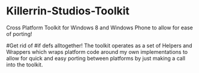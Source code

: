# Killerrin-Studios-Toolkit
Cross Platform Toolkit for Windows 8 and Windows Phone to allow for ease of porting!

#Get rid of #if defs alltogether!
The toolkit operates as a set of Helpers and Wrappers which wraps platform code around my own implementations to allow for quick and easy porting between platforms by just making a call into the toolkit.
